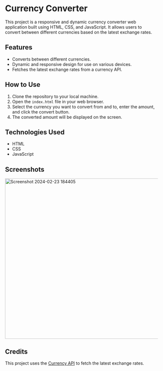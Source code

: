 # Currency Converter

This project is a responsive and dynamic currency converter web application built using HTML, CSS, and JavaScript. It allows users to convert between different currencies based on the latest exchange rates.

## Features

- Converts between different currencies.
- Dynamic and responsive design for use on various devices.
- Fetches the latest exchange rates from a currency API.

## How to Use

1. Clone the repository to your local machine.
2. Open the `index.html` file in your web browser.
3. Select the currency you want to convert from and to, enter the amount, and click the convert button.
4. The converted amount will be displayed on the screen.

## Technologies Used

- HTML
- CSS
- JavaScript

## Screenshots

<img width="529" alt="Screenshot 2024-02-23 184405" src="https://github.com/marium-noor/currency-converter/assets/145590434/2b677712-29db-4a48-8346-c8bdcb41c04a">

## Credits

This project uses the [Currency API]("https://cdn.jsdelivr.net/gh/fawazahmed0/currency-api@1/latest/currencies") to fetch the latest exchange rates.
